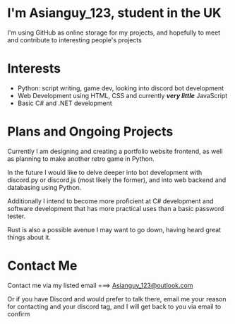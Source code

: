 # I'm Asianguy_123, student in the UK
I'm using GitHub as online storage for my projects, and hopefully to meet and contribute to interesting people's projects

# Interests

- Python: script writing, game dev, looking into discord bot development
- Web Development using HTML, CSS and currently ***very little*** JavaScript
- Basic C# and .NET development

# Plans and Ongoing Projects

Currently I am designing and creating a portfolio website frontend, as well as planning to make another retro game in Python.

In the future I would like to delve deeper into bot development with discord.py or discord,js (most likely the former), and into web backend and databasing using Python.

Additionally I intend to become more proficient at C# development and software development that has more practical uses than a basic password tester. 

Rust is also a possible avenue I may want to go down, having heard great things about it. 

# Contact Me
Contact me via my listed email ===> Asianguy_123@outlook.com

Or if you have Discord and would prefer to talk there, email me your reason for contacting and your discord tag, and I will get back to you via email to confirm
